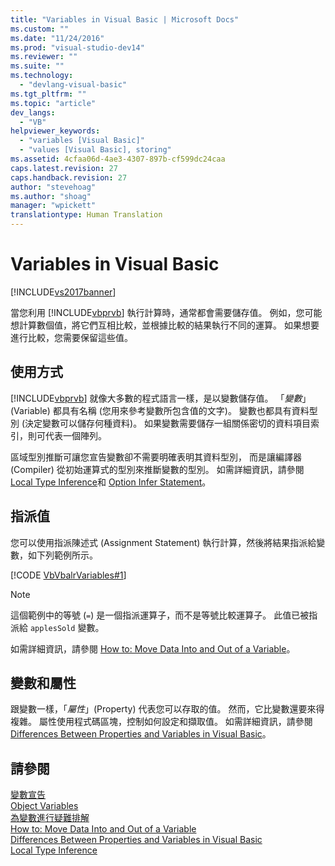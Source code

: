 ```yaml
---
title: "Variables in Visual Basic | Microsoft Docs"
ms.custom: ""
ms.date: "11/24/2016"
ms.prod: "visual-studio-dev14"
ms.reviewer: ""
ms.suite: ""
ms.technology: 
  - "devlang-visual-basic"
ms.tgt_pltfrm: ""
ms.topic: "article"
dev_langs: 
  - "VB"
helpviewer_keywords: 
  - "variables [Visual Basic]"
  - "values [Visual Basic], storing"
ms.assetid: 4cfaa06d-4ae3-4307-897b-cf599dc24caa
caps.latest.revision: 27
caps.handback.revision: 27
author: "stevehoag"
ms.author: "shoag"
manager: "wpickett"
translationtype: Human Translation
---
```

# Variables in Visual Basic
[!INCLUDE[vs2017banner](../../../../csharp/includes/vs2017banner.md)]

當您利用 [!INCLUDE[vbprvb](../../../../csharp/programming-guide/concepts/linq/includes/vbprvb_md.md)] 執行計算時，通常都會需要儲存值。  例如，您可能想計算數個值，將它們互相比較，並根據比較的結果執行不同的運算。  如果想要進行比較，您需要保留這些值。  
  
## 使用方式  
 [!INCLUDE[vbprvb](../../../../csharp/programming-guide/concepts/linq/includes/vbprvb_md.md)] 就像大多數的程式語言一樣，是以變數儲存值。  「*變數*」\(Variable\) 都具有名稱 \(您用來參考變數所包含值的文字\)。  變數也都具有資料型別 \(決定變數可以儲存何種資料\)。  如果變數需要儲存一組關係密切的資料項目索引，則可代表一個陣列。  
  
 區域型別推斷可讓您宣告變數卻不需要明確表明其資料型別，  而是讓編譯器 \(Compiler\) 從初始運算式的型別來推斷變數的型別。  如需詳細資訊，請參閱[Local Type Inference](../../../../visual-basic/programming-guide/language-features/variables/local-type-inference.md)和 [Option Infer Statement](../../../../visual-basic/language-reference/statements/option-infer-statement.md)。  
  
## 指派值  
 您可以使用指派陳述式 \(Assignment Statement\) 執行計算，然後將結果指派給變數，如下列範例所示。  
  
 [!CODE [VbVbalrVariables#1](../CodeSnippet/VS_Snippets_VBCSharp/VbVbalrVariables#1)]  
  
> [!NOTE]
>  這個範例中的等號 \(`=`\) 是一個指派運算子，而不是等號比較運算子。  此值已被指派給 `applesSold` 變數。  
  
 如需詳細資訊，請參閱 [How to: Move Data Into and Out of a Variable](../../../../visual-basic/programming-guide/language-features/variables/how-to-move-data-into-and-out-of-a-variable.md)。  
  
## 變數和屬性  
 跟變數一樣，「*屬性*」\(Property\) 代表您可以存取的值。  然而，它比變數還要來得複雜。  屬性使用程式碼區塊，控制如何設定和擷取值。  如需詳細資訊，請參閱 [Differences Between Properties and Variables in Visual Basic](../../../../visual-basic/programming-guide/language-features/procedures/differences-between-properties-and-variables.md)。  
  
## 請參閱  
 [變數宣告](../../../../visual-basic/programming-guide/language-features/variables/variable-declaration.md)   
 [Object Variables](../../../../visual-basic/programming-guide/language-features/variables/object-variables.md)   
 [為變數進行疑難排解](../../../../visual-basic/programming-guide/language-features/variables/troubleshooting-variables.md)   
 [How to: Move Data Into and Out of a Variable](../../../../visual-basic/programming-guide/language-features/variables/how-to-move-data-into-and-out-of-a-variable.md)   
 [Differences Between Properties and Variables in Visual Basic](../../../../visual-basic/programming-guide/language-features/procedures/differences-between-properties-and-variables.md)   
 [Local Type Inference](../../../../visual-basic/programming-guide/language-features/variables/local-type-inference.md)